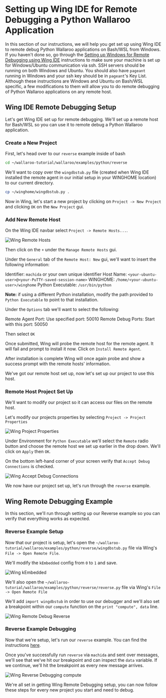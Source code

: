 # Setting up Wing IDE for Remote Debugging a Python Wallaroo Application

In this section of our instructions, we will help you get set up using Wing IDE to remote debug Python Wallaroo applications on Bash/WSL from Windows. If you haven't done so, go through the [Setting up Windows for Remote Debugging using Wing IDE](/book/python/wing-on-windows-remote-debugging-setup.md) instructions to make sure your machine is set up for Windows/Ubuntu communication via ssh. SSH servers should be running on both Windows and Ubuntu. You should also have `pageant` running in Windows and your ssh key should be in `pageant`'s Key List. Although these instructions are Windows and Ubuntu on Bash/WSL specific, a few modifications to them will allow you to do remote debugging of Python Wallaroo applications on any remote host.

## Wing IDE Remote Debugging Setup

Let's get Wing IDE set up for remote debugging. We'll set up a remote host for Bash/WSL so you can use it to remote debug a Python Wallaroo application.

### Create a New Project

First, let's head over to our `reverse` example inside of bash

```bash
cd ~/wallaroo-tutorial/wallaroo/examples/python/reverse
```

We'll want to copy over the `wingdbstub.py` file (created when Wing IDE installed the remote agent in our initial setup in your WINGHOME location) to our current directory.

```bash
cp ~/winghome/wingdbstub.py .
```

Now in Wing, let's start a new project by clicking on `Project -> New Project` and clicking `OK` on the `New Project` gui.

### Add New Remote Host

On the Wing IDE navbar select `Project -> Remote Hosts...`.

![Wing Remote Hosts](/book/python/images/remote-debugging/wing-remote-hosts.png)

Then click on the `+` under the `Manage Remote Hosts` gui.

Under the `General` tab of the `Remote Host: New` gui, we'll want to insert the following information:

Identifier: `machida` or your own unique identifier
Host Name: `<your-ubuntu-user>@<your-PuTTY-saved-session-name>`
WINGHOME: `/home/<your-ubuntu-user>/winghome`
Python Executable: `/usr/bin/python`

**Note:** if using a different Python installation, modify the path provided to `Python Executable` to point to that installation.

Under the `Options` tab we'll want to select the following:

Remote Agent Port: Use specified port: 50010
Remote Debug Ports: Start with this port: 50050

Then select `OK`

Once submitted, Wing will probe the remote host for the remote agent. It will fail and prompt to install it now. Click on `Install Remote Agent`.

After installation is complete Wing will once again probe and show a success prompt with the remote hosts' information.

We've got our remote host set up, now let's set up our project to use this host.

### Remote Host Project Set Up

We'll want to modify our project so it can access our files on the remote host.

Let's modify our projects properties by selecting `Project -> Project Properties`

![Wing Project Properties](/book/python/images/remote-debugging/wing-project-properties.png)

Under Environment for `Python Executable` we'll select the `Remote` radio button and choose the remote host we set up earlier in the drop down. We'll click on `Apply` then `OK`.

On the bottom left-hand corner of your screen verify that `Accept Debug Connections` is checked.

![Wing Accept Debug Connections](/book/python/images/remote-debugging/wing-accept-debug.png)

We now have our project set up, let's run through the `reverse` example.

## Wing Remote Debugging Example

In this section, we'll run through setting up our Reverse example so you can verify that everything works as expected.

### Reverse Example Setup

Now that our project is setup, let's open the `~/wallaroo-tutorial/wallaroo/examples/python/reverse/wingdbstub.py` file via Wing's `File -> Open Remote File`.

We'll modify the `kEmbedded` config from `0` to `1` and save.

![Wing kEmbedded](/book/python/images/remote-debugging/wing-kembedded.png)

We'll also open the `~/wallaroo-tutorial/wallaroo/examples/python/reverse/reverse.py` file via Wing's `File -> Open Remote File`

We'll add `import wingdbstub` in order to use our debugger and we'll also set a breakpoint within our `compute` function on the `print "compute", data` line.

![Wing Remote Debug Reverse](/book/python/images/remote-debugging/wing-reverse-debug.png)

### Reverse Example Debugging

Now that we're setup, let's run our `reverse` example. You can find the instructions [here](https://github.com/WallarooLabs/wallaroo/tree/0.4.0/examples/python/reverse/README.md).

Once you've successfully run `reverse` via `machida` and sent over messages, we'll see that we've hit our breakpoint and can inspect the `data` variable. If we continue, we'll hit the breakpoint as every new message arrives.

![Wing Reverse Debugging compute](/book/python/images/remote-debugging/wing-reverse-debug-breakpoint.png)

We're all set in getting Wing Remote Debugging setup, you can now follow these steps for every new project you start and need to debug.
